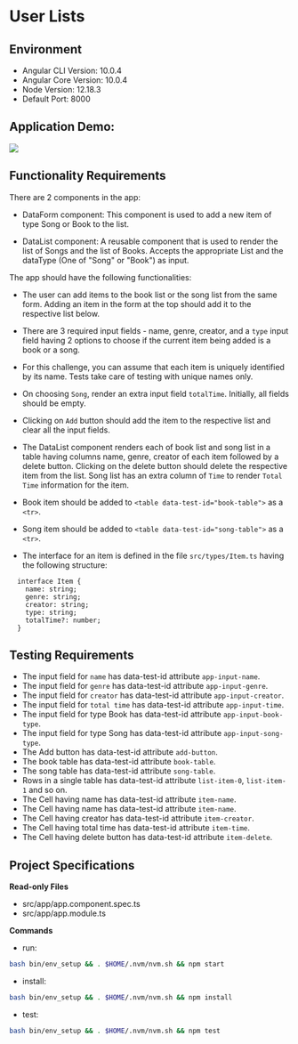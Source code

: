 # User Lists

## Environment 

- Angular CLI Version: 10.0.4
- Angular Core Version: 10.0.4
- Node Version: 12.18.3
- Default Port: 8000

## Application Demo:

![](https://hrcdn.net/s3_pub/istreet-assets/CgD5M0JuOd1ffgjGhwyPzQ/users-list.gif)

## Functionality Requirements

There are 2 components in the app:

- DataForm component: This component is used to add a new item of type Song or Book to the list.

- DataList component: A reusable component that is used to render the list of Songs and the list of Books. Accepts the appropriate List and the dataType (One of "Song" or "Book") as input.

The app should have the following functionalities:

- The user can add items to the book list or the song list from the same form. Adding an item in the form at the top should add it to the respective list below.

- There are 3 required input fields - name, genre, creator, and a `type` input field having 2 options to choose if the current item being added is a book or a song.

- For this challenge, you can assume that each item is uniquely identified by its name. Tests take care of testing with unique names only.

- On choosing `Song`, render an extra input field `totalTime`. Initially, all fields should be empty.

- Clicking on `Add` button should add the item to the respective list and clear all the input fields.

- The DataList component renders each of book list and song list in a table having columns name, genre, creator of each item followed by a delete button. Clicking on the delete button should delete the respective item from the list. Song list has an extra column of `Time` to render `Total Time` information for the item.

- Book item should be added to `<table data-test-id="book-table">` as a `<tr>`.

- Song item should be added to `<table data-test-id="song-table">` as a `<tr>`.
 
- The interface for an item is defined in the file `src/types/Item.ts` having the following structure:

```
  interface Item {
    name: string;
    genre: string;
    creator: string;
    type: string;
    totalTime?: number;
  }
```

## Testing Requirements

- The input field for `name` has data-test-id attribute `app-input-name`.
- The input field for `genre` has data-test-id attribute `app-input-genre`.
- The input field for `creator` has data-test-id attribute `app-input-creator`.
- The input field for `total time` has data-test-id attribute `app-input-time`.
- The input field for type Book has data-test-id attribute `app-input-book-type`.
- The input field for type Song has data-test-id attribute `app-input-song-type`.
- The Add button has data-test-id attribute `add-button`.
- The book table has data-test-id attribute `book-table`.
- The song table has data-test-id attribute `song-table`.
- Rows in a single table has data-test-id attribute `list-item-0`, `list-item-1` and so on.
- The Cell having name has data-test-id attribute `item-name`.
- The Cell having name has data-test-id attribute `item-name`.
- The Cell having creator has data-test-id attribute `item-creator`.
- The Cell having total time has data-test-id attribute `item-time`.
- The Cell having delete button has data-test-id attribute `item-delete`.

## Project Specifications

**Read-only Files**
- src/app/app.component.spec.ts
- src/app/app.module.ts

**Commands**
- run: 
```bash
bash bin/env_setup && . $HOME/.nvm/nvm.sh && npm start
```
- install: 
```bash
bash bin/env_setup && . $HOME/.nvm/nvm.sh && npm install
```
- test: 
```bash
bash bin/env_setup && . $HOME/.nvm/nvm.sh && npm test
```
